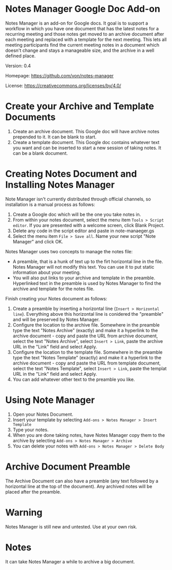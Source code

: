 # Notes Manager Google Doc Add-on

Notes Manager is an add-on for Google docs. It goal is to support a workflow in which you have one document that has the latest notes for a recurring meeting and those notes get moved to an archive document after each meeting and replaced with a template for the next meeting. This lets all meeting participants find the current meeting notes in a document which doesn't change and stays a manageable size, and the archive in a well defined place.

Version: 0.4

Homepage: https://github.com/von/notes-manager

License: https://creativecommons.org/licenses/by/4.0/

# Create your Archive and Template Documents

1. Create an archive document. This Google doc will have archive notes prepended to it. It can be blank to start.
2. Create a template document. This Google doc contains whatever text you want and can be inserted to start a new session of taking notes. It can be a blank document.

# Creating Notes Document and Installing Notes Manager

Note Manager isn't currently distributed through official channels, so installation is a manual process as follows:

1. Create a Google doc which will be the one you take notes in.
1. From within your notes document, select the menu item `Tools > Script editor`. If you are presented with a welcome screen, click Blank Project.
1. Delete any code in the script editor and paste in note-manaeger.gs
1. Select the menu item `File > Save all`. Name your new script "Note Manager" and click OK.

Notes Manager uses two concepts to manage the notes file:
* A preamble, that is a hunk of text up to the firt horizontal line in the file. Notes Manager will not modify this text. You can use it to put static information about your meeting.
* You will also put links to your archive and template in the preamble. Hyperlinked text in the preamble is used by Notes Manager to find the archive and template for the notes file.

Finish creating your Notes document as follows:

1. Create a preamble by inserting a horizontal line (`Insert > Horizontal line`). Everything above this horizontal line is conidered the "preamble" and will be preserved by Notes Manager.
1. Configure the location to the archive file. Somewhere in the preamble type the text "Notes Archive" (exactly) and make it a hyperlink to the archive document - copy and paste the URL from archive document, select the text "Notes Archive", select `Insert > Link`, paste the archive URL in the "Link" field and select Apply.
1. Configure the location to the template file. Somewhere in the preamble type the text "Notes Template" (exactly) and make it a hyperlink to the archive document - copy and paste the URL from template document, select the text "Notes Template", select `Insert > Link`, paste the templat URL in the "Link" field and select Apply.
1. You can add whatever other text to the preamble you like.

# Using Note Manager

1. Open your Notes Document.
1. Insert your template by selecting `Add-ons > Notes Manager > Insert Template`
1. Type your notes.
1. When you are done taking notes, have Notes Manager copy them to the archive by selecting `Add-ons > Notes Manager > Archive`
1. You can delete your notes with `Add-ons > Notes Manager > Delete Body`

# Archive Document Preamble

The Archive Document can also have a preamble (any text followed by a horizontal line at the top of the document). Any archived notes will be placed after the preamble.

# Warning

Notes Manager is still new and untested. Use at your own risk.

# Notes

It can take Notes Manager a while to archive a big document.
